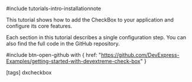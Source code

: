 #include tutorials-intro-installationnote

This tutorial shows how to add the CheckBox to your application and configure its core features.

<div class="simulator-desktop-container" data-view="/Content/Applications/25_1/GettingStartedWith/CheckBox/index.html, /Content/Applications/25_1/GettingStartedWith/CheckBox/index.js, /Content/Applications/25_1/GettingStartedWith/CheckBox/index.css"></div>

Each section in this tutorial describes a single configuration step. You can also find the full code in the GitHub repository.

#include btn-open-github with {
    href: "https://github.com/DevExpress-Examples/getting-started-with-devextreme-check-box"
}

[tags] dxcheckbox
